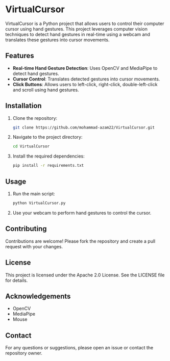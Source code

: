 # VirtualCursor

VirtualCursor is a Python project that allows users to control their computer cursor using hand gestures. This project leverages computer vision techniques to detect hand gestures in real-time using a webcam and translates these gestures into cursor movements.

## Features

- **Real-time Hand Gesture Detection**: Uses OpenCV and MediaPipe to detect hand gestures.
- **Cursor Control**: Translates detected gestures into cursor movements.
- **Click Buttons**: Allows users to left-click, right-click, double-left-click and scroll using hand gestures.

## Installation

1. Clone the repository:
    ```bash
    git clone https://github.com/mohammad-azam22/VirtualCursor.git
    ```
2. Navigate to the project directory:
    ```bash
    cd VirtualCursor
    ```
3. Install the required dependencies:
    ```bash
    pip install -r requirements.txt
    ```

## Usage

1. Run the main script:
    ```bash
    python VirtualCursor.py
    ```
2. Use your webcam to perform hand gestures to control the cursor.

## Contributing

Contributions are welcome! Please fork the repository and create a pull request with your changes.

## License

This project is licensed under the Apache 2.0 License. See the LICENSE file for details.

## Acknowledgements

- OpenCV
- MediaPipe
- Mouse

## Contact

For any questions or suggestions, please open an issue or contact the repository owner.

